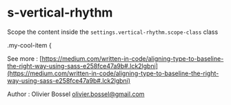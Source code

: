 # s-vertical-rhythm

Scope the content inside the `settings.vertical-rhythm.scope-class` class

.my-cool-item {

See more : [https://medium.com/written-in-code/aligning-type-to-baseline-the-right-way-using-sass-e258fce47a9b#.lck2lgbni](https://medium.com/written-in-code/aligning-type-to-baseline-the-right-way-using-sass-e258fce47a9b#.lck2lgbni)

Author : Olivier Bossel <olivier.bossel@gmail.com>